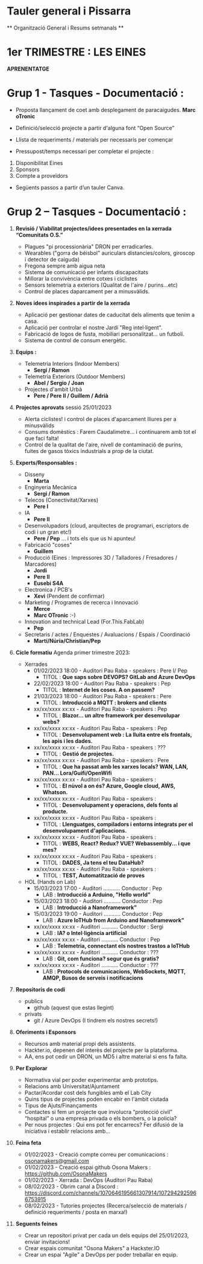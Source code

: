 # Tauler general i Pissarra
**  Organització General i Resums setmanals **


# 1er TRIMESTRE : LES EINES
**APRENENTATGE** 

# Grup 1 - Tasques - Documentació : 

-	Proposta llançament de coet amb desplegament de paracaigudes. **Marc oTronic**

-	Definició/selecció projecte a partir d'alguna font “Open Source”
-	Llista de requeriments / materials per necessaris per començar 
-	Pressupost/temps necessari per completar el projecte :
  1) Disponibilitat Eines
  2) Sponsors
  3) Compte a proveïdors
-	Següents passos a partir d’un tauler Canva.

# Grup 2 – Tasques - Documentació : 
1) **Revisió / Viabilitat projectes/idees presentades en la xerrada “Comunitats O.S.”**
   - Plagues "pi processionària" DRON per erradicarles.
   - Wearables ("gorra de béisbol" auriculars distancies/colors, giroscop i detector de caiguda)
   - Fregona sempre amb aigua neta
   - Sistema de comunicació per infants discapacitats
   - Millorar la convivència entre cotxes i ciclistes
   - Sensors telemetria a exteriors (Qualitat de l'aire / purins...etc)
   - Control de places daparcament per a minusvàlids.

2) **Noves idees inspirades a partir de la xerrada**
   - Aplicació per gestionar dates de caducitat dels aliments que tenim a casa.
   - Aplicació per controlar el nostre Jardí "Reg intel·ligent".
   - Fabricació de logos de fusta, mobiliari personalitzat... un futbolí.
   - Sistema de control de consum energètic.

3) **Equips :**
   - Telemetria Interiors (Indoor Members)
     - **Sergi / Ramon**
   - Telemetria Exteriors (Outdoor Members)
     - **Abel / Sergio / Joan**
   - Projectes d'ambit Urbà
     - **Pere / Pere II / Guillem / Adrià**

4) **Projectes aprovats** sessió 25/01/2023
   - Alerta ciclistes! i control de places d'aparcament lliures per a minusvàlids
   - Consums domèstics : Farem Caudalimetre... i continuarem amb tot el que faci falta!
   - Control de la qualitat de l'aire, nivell de contaminació de purins, fuites de gasos tòxics industrials a prop de la ciutat.

5) **Experts/Responsables :**
   - Disseny
     - **Marta**
   - Enginyeria Mecànica
     - **Sergi / Ramon**
   - Telecos (Conectivitat/Xarxes)
     - **Pere I**
   - IA
     - **Pere II**
   - Desenvolupadors (cloud, arquitectes de programari, escriptors de codi i un gran etc!)
     - **Pere / Pep** ... i tots els que us hi apunteu!
   - Fabricació "coses"
     - **Guillem**
   - Producció (Eines : Impressores 3D / Talladores / Fresadores / Marcadores)
     - **Jordi**
     - **Pere II**
     - **Eusebi S4A**
   - Electronica / PCB's
     - **Xevi** (Pendent de confirmar)
   - Marketing / Programes de recerca i Innovació
     - **Merce**
     - **Marc OTronic** :-)
   - Innovation and technical Lead (For.This.FabLab)
     - **Pep**
   - Secretaris / actes / Enquestes / Avaluacions / Espais / Coordinació
     - **Martí/Núria/Christian/Pep**

6) **Cicle formatiu** Agenda primer trimestre 2023:
    - Xerrades
      - 01/02/2023 18:00 - Auditori Pau Raba - speakers : Pere I/ Pep
        - TITOL : **Que saps sobre DEVOPS? GitLab and Azure DevOps**
      - 22/02/2023 18:00 - Auditori Pau Raba - speakers : Pep
        - TITOL : **Internet de les coses. A on passem?**
      - 21/03/2023 18:00 - Auditori Pau Raba - speakers : Pere
        - TITOL : **Introducció a MQTT : brokers and clients**
      - xx/xx/xxxx xx:xx - Auditori Pau Raba - speakers : Pep
        - TITOL : **Blazor... un altre framework per desenvolupar webs?**
      - xx/xx/xxxx xx:xx - Auditori Pau Raba - speakers : Pep
        - TITOL : **Desenvolupament web : La lluita entre els frontals, les apis i les dades.**
      - xx/xx/xxxx xx:xx - Auditori Pau Raba - speakers : ???
        - TITOL : **Gestió de projectes.**
      - xx/xx/xxxx xx:xx - Auditori Pau Raba - speakers : Pere
        - TITOL : **Que ha passat amb les xarxes locals? WAN, LAN, PAN... Lora/Guifi/OpenWifi**
      - xx/xx/xxxx xx:xx - Auditori Pau Raba - speakers : 
        - TITOL : **El nùvol a on és? Azure, Google cloud, AWS, Whatson.**
      - xx/xx/xxxx xx:xx - Auditori Pau Raba - speakers : 
        - TITOL : **Desenvolupament y operacions, dels fonts al producte.**
      - xx/xx/xxxx xx:xx - Auditori Pau Raba - speakers : 
        - TITOL : **Llenguatges, compiladors i entorns integrats per el desenvolupament d'aplicacions.**
      - xx/xx/xxxx xx:xx - Auditori Pau Raba - speakers : 
        - TITOL : **WEBS, React? Redux? VUE? Webassembly... i que mes?**
      - xx/xx/xxxx xx:xx - Auditori Pau Raba - speakers : 
        - TITOL : **DADES, Ja tens el teu DataHub?**
      - xx/xx/xxxx xx:xx - Auditori Pau Raba - speakers : 
        - TITOL : **TEST, Automatització de proves**
    - HOL (Hands on Lab)
      - 15/03/2023 17:00 - Auditori ........... Conductor : Pep
        - LAB : **Introducció a Arduino, "Hello world"**
      - 15/03/2023 18:00 - Auditori ........... Conductor : Pep
        - LAB : **Introducció a Nanoframework"**
      - 15/03/2023 19:00 - Auditori ........... Conductor : Pep
        - LAB : **Azure IoTHub from Arduino and Nanoframework"**
      - xx/xx/xxxx xx:xx - Auditori ........... Conductor : Sergi
        - LAB : **IA? o Intel·ligència artificial**
      - xx/xx/xxxx xx:xx - Auditori ........... Conductor : Pep
        - LAB : **Telemetria, connectant els nostres trastos a IoTHub**
      - xx/xx/xxxx xx:xx - Auditori ........... Conductor : ???
        - LAB : **Git, com funciona? segur que és gratis?**
      - xx/xx/xxxx xx:xx - Auditori ........... Conductor : ???
        - LAB : **Protocols de comunicacions, WebSockets, MQTT, AMQP, Busos de serveis i notificacions**
      
7) **Repositoris de codi**
   - publics
     - github (aquest que estas llegint)
   - privats
     - git / Azure DevOps (I tindrem els nostres secrets!)

8) **Oferiments i Esponsors**
   - Recursos amb material propi dels assistents.
   - Hackter.io, depenen del interès del projecte per la plataforma.
   - AA, ens pot cedir un DRON, un MD5 i altre material si ens fa falta.

9) **Per Explorar**
   - Normativa vial per poder experimentar amb prototips.
   - Relacions amb Universitat/Ajuntament
   - Pactar/Acordar cost dels fungibles amb el Lab City
   - Quins tipus de projectes poden encabir en l'àmbit ciutada
   - Tipus de Ajuts/Finançaments
   - Contactes si fem un projecte que involucra “protecció civil” “hospital” o una empresa privada o els bombers, o la policia?
   - Per nous projectes : Qui ens pot fer encarrecs? Fer difusió de la iniciativa i establir relacions amb...
   
10) **Feina feta**
    - 01/02/2023 - Creació compte correu per comunicacions : osonamakers@gmail.com
    - 01/02/2023 - Creació espai github Osona Makers : https://github.com/OsonaMakers
    - 01/02/2023 - Xerrada : DevOps (Auditori Pau Raba)
    - 08/02/2023 - Obrim canal a Discord : https://discord.com/channels/1070646195661307914/1072942925966753915
    - 08/02/2023 - Tutories projectes (Recerca/selecció de materials / definició requeriments / posta en marxa!)
    
11) **Seguents feines**
    - Crear un repositori privat per cada un dels equips del 25/01/2023, enviar invitacions!    
    - Crear espais comunitat "Osona Makers" a Hackster.IO
    - Crear un espai "Agile" a DevOps per poder treballar en equip.

